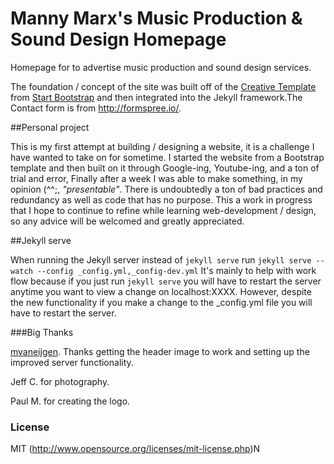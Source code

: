 # Manny Marx's Music Production & Sound Design Homepage

Homepage for to advertise music production and sound design services. 

The foundation / concept of the site was built off of the [Creative Template](http://startbootstrap.com/template-overviews/creative/) from [Start Bootstrap](http://startbootstrap.com) and then integrated into the Jekyll framework.The Contact form is from http://formspree.io/.


##Personal project 

This is my first attempt at building / designing a website, it is a challenge I have wanted to take on for sometime. I started the website from a Bootstrap template and then built on it through Google-ing, Youtube-ing, and a ton of trial and error, Finally after a week I was able to make something, in my opinion (^^;, *"presentable"*. There is undoubtedly a ton of bad practices and redundancy as well as code that has no purpose. This a work in progress that I hope to continue to refine while learning web-development / design, so any advice will be welcomed and greatly appreciated. 


##Jekyll serve

When running the Jekyll server instead of `jekyll serve` run `jekyll serve --watch --config _config.yml,_config-dev.yml` It's mainly to help with work flow because if you just run `jekyll serve` you will have to restart the server anytime you want to view a change on localhost:XXXX. However, despite the new functionality if you make a change to the _config.yml file you will have to restart the server. 

###Big Thanks 

[mvaneijgen](https://github.com/mvaneijgen). Thanks getting the header image to work and setting up the improved server functionality.

Jeff C. for photography. 

Paul M. for creating the logo.


### License 

MIT (http://www.opensource.org/licenses/mit-license.php)N